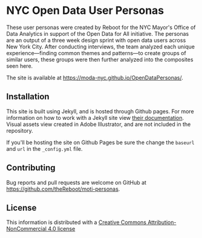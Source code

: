 # NYC Open Data User Personas

These user personas were created by Reboot for the NYC Mayor's Office of Data Analytics in support of the Open Data for All initiative. The personas are an output of a three week design sprint with open data users across New York City. After conducting interviews, the team analyzed each unique experience—finding common themes and patterns—to create groups of similar users, these groups were then further analyzed into the composites seen here.

The site is available at https://moda-nyc.github.io/OpenDataPersonas/.

## Installation

This site is built using Jekyll, and is hosted through Github pages. For more information on how to work with a Jekyll site view [their documentation](https://jekyllrb.com/docs/home/). Visual assets view created in Adobe Illustrator, and are not included in the repository.

If you'll be hosting the site on Github Pages be sure the change the `baseurl` and `url` in the `_config.yml` file. 

## Contributing

Bug reports and pull requests are welcome on GitHub at https://github.com/theReboot/moti-personas.

## License

This information is distributed with a [Creative Commons Attribution-NonCommercial 4.0 license](https://creativecommons.org/licenses/by-nc/4.0/)

